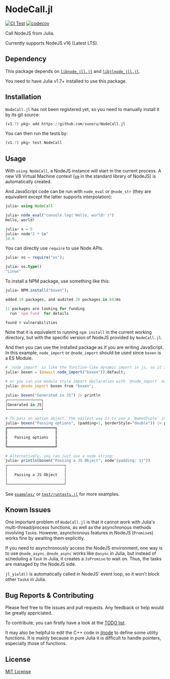 # NodeCall.jl

[![CI Test](https://github.com/sunoru/NodeCall.jl/actions/workflows/CI.yml/badge.svg)](https://github.com/sunoru/NodeCall.jl/actions/workflows/CI.yml)
[![codecov](https://codecov.io/gh/sunoru/NodeCall.jl/branch/main/graph/badge.svg?token=8VQGZEMHAI)](https://codecov.io/gh/sunoru/NodeCall.jl)

Call NodeJS from Julia.

Currently supports NodeJS v16 (Latest LTS).

## Dependency

This package depends on [`libnode_jll.jl`](https://github.com/JuliaBinaryWrappers/libnode_jll.jl)
and [`libjlnode_jll.jl`](https://github.com/JuliaBinaryWrappers/libjlnode_jll.jl).

You need to have Julia v1.7+ installed to use this package.

## Installation

`NodeCall.jl` has not been registered yet, so you need to manually install it by its git source:

```julia
(v1.7) pkg> add https://github.com/sunoru/NodeCall.jl
```

You can then run the tests by:
```julia
(v1.7) pkg> test NodeCall
```

## Usage

With `using NodeCall`, a NodeJS instance will start in the current process. A new V8 Virtual Machine context
([`vm`](https://nodejs.org/docs/latest-v16.x/api/vm.html) in the standard library of NodeJS)
is automatically created.

And JavaScript code can be run with `node_eval` or `@node_str`
(they are equivalent except the latter supports interpolation):

```julia
julia> using NodeCall

julia> node_eval("console.log('Hello, world!')")
Hello, world!

julia> x = 5
julia> node"2 * $x"
10.0
```

You can directly use `require` to use Node APIs.
```julia
julia> os = require("os");

julia> os.type()
"Linux"
```

To install a NPM package, use something like this:
```julia
julia> NPM.install("boxen");

added 19 packages, and audited 20 packages in 683ms

11 packages are looking for funding
  run `npm fund` for details

found 0 vulnerabilities
```
Note that it is equivalent to running `npm install` in the current working directory, but with
the specific version of NodeJS provided by `NodeCall.jl`.

And then you can use the installed package as if you are writing JavaScript.
In this example, `node_import` or `@node_import` should be used since `boxen` is a ES Module.

```julia
# `node_import` is like the function-like dynamic import in js, so it is asynchronous and should be awaited.
julia> boxen = (@await node_import("boxen")).default;

# or you can use module style import declaration with `@node_import` macro.
julia> @node_import boxen from "boxen";

julia> boxen("Generated in JS") |> println
┌───────────────┐
│Generated in JS│
└───────────────┘

# To pass an option object, the easiest way is to use a `NamedTuple` in Julia:
julia> boxen("Passing options", (padding=1, borderStyle="double")) |> println
╔═════════════════════╗
║                     ║
║   Passing options   ║
║                     ║
╚═════════════════════╝

# Alternatively, you can just use a node string:
julia> println(boxen("Passing a JS Object", node"{padding: 1}"))
┌─────────────────────────┐
│                         │
│   Passing a JS Object   │
│                         │
└─────────────────────────┘
```

See [`examples/`](./examples) or [`test/runtests.jl`](./test/runtests.jl) for more examples.

## Known Issues

One important problem of `NodeCall.jl` is that it cannot work with Julia's
multi-thread/process functions, as well as the asynchronous methods involving `Task`s.
However, asynchronous features in NodeJS (`Promise`s) works fine by
awaiting them explicitly.

If you need to asynchronously access the NodeJS environment, one way is to use `@node_async`.
`@node_async` works like `@async` in Julia, but instead of scheduling a `Task` in Julia,
it creates a `JsPromise` to wait on. Thus, the tasks are managed by the NodeJS side.

`jl_yield()` is automatically called in NodeJS' event loop, so it won't block other `Task`s in Julia.

## Bug Reports & Contributing

Please feel free to file issues and pull requests. Any feedback or help would be greatly appriciated.

To contribute, you can firstly have a look at the [TODO list](https://github.com/sunoru/NodeCall.jl/issues/3).

It may also be helpful to edit the C++ code in [jlnode](https://github.com/sunoru/jlnode)
to define some utility functions.
It is mainly because in pure Julia it is difficult to handle pointers, especially those of functions.

## License

[MIT License](./LICENSE.md)
